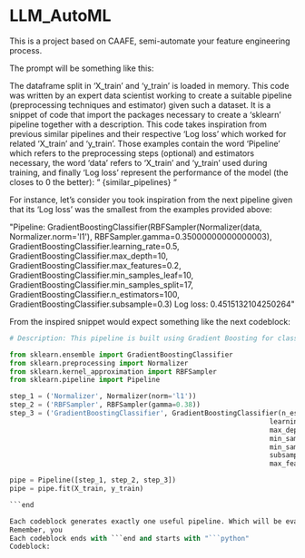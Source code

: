 # LLM_AutoML

This is a project based on CAAFE, semi-automate your feature engineering process.

The prompt will be something like this:

The dataframe split in ‘X_train’ and ‘y_train’ is loaded in memory.
This code was written by an expert data scientist working to create a suitable pipeline (preprocessing techniques and estimator) given such a dataset. It is a snippet of code that import the packages necessary to create a ‘sklearn’ pipeline together with a description. This code takes inspiration from previous similar pipelines and their respective ‘Log loss’ which worked for related ‘X_train’ and ‘y_train’. Those examples contain the word ‘Pipeline’ which refers to the preprocessing steps (optional) and estimators necessary, the word ‘data’ refers to ‘X_train’ and ‘y_train’ used during training, and finally ‘Log loss’ represent the performance of the model (the closes to 0 the better):
“
{similar_pipelines}
“

For instance, let’s consider you took inspiration from the next pipeline given that its ‘Log loss’ was the smallest from the examples provided above:

"Pipeline: GradientBoostingClassifier(RBFSampler(Normalizer(data, Normalizer.norm='l1'), RBFSampler.gamma=0.35000000000000003), GradientBoostingClassifier.learning_rate=0.5, GradientBoostingClassifier.max_depth=10, GradientBoostingClassifier.max_features=0.2, GradientBoostingClassifier.min_samples_leaf=10, GradientBoostingClassifier.min_samples_split=17, GradientBoostingClassifier.n_estimators=100, GradientBoostingClassifier.subsample=0.3) Log loss: 0.4515132104250264"

From the inspired snippet would expect something like the next codeblock:

````python
# Description: This pipeline is built using Gradient Boosting for classification. This algorithm builds an additive model in a forward stage-wise fashion; it allows for the optimization of arbitrary differentiable loss functions. It is necessary to normalize the data before feeding the model

from sklearn.ensemble import GradientBoostingClassifier
from sklearn.preprocessing import Normalizer
from sklearn.kernel_approximation import RBFSampler
from sklearn.pipeline import Pipeline

step_1 = ('Normalizer', Normalizer(norm='l1'))
step_2 = ('RBFSampler', RBFSampler(gamma=0.38))
step_3 = ('GradientBoostingClassifier', GradientBoostingClassifier(n_estimators=90,
                                                                learning_rate=0.4,
                                                                max_depth=11,
                                                                min_samples_split=18,
                                                                min_samples_leaf=11,
                                                                subsample=0.3,
                                                                max_features=0.2))

pipe = Pipeline([step_1, step_2, step_3])
pipe = pipe.fit(X_train, y_train)

```end

Each codeblock generates exactly one useful pipeline. Which will be evaluated with Log loss.
Remember, you
Each codeblock ends with ```end and starts with "```python"
Codeblock:
````
